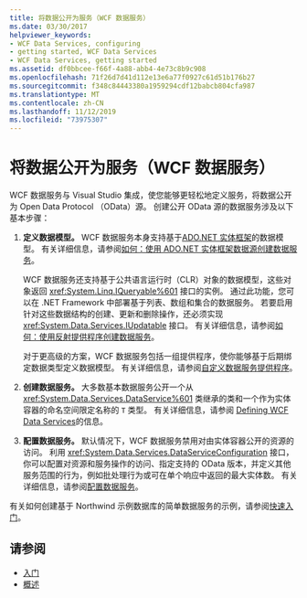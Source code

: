```yaml
---
title: 将数据公开为服务（WCF 数据服务）
ms.date: 03/30/2017
helpviewer_keywords:
- WCF Data Services, configuring
- getting started, WCF Data Services
- WCF Data Services, getting started
ms.assetid: df0bbcee-f66f-4a88-abb4-4e73c8b9c908
ms.openlocfilehash: 71f26d7d41d112e13e6a77f0927c61d51b176b27
ms.sourcegitcommit: f348c84443380a1959294cdf12babcb804cfa987
ms.translationtype: MT
ms.contentlocale: zh-CN
ms.lasthandoff: 11/12/2019
ms.locfileid: "73975307"
---
```

# <a name="expose-your-data-as-a-service-wcf-data-services"></a>将数据公开为服务（WCF 数据服务）

WCF 数据服务与 Visual Studio 集成，使您能够更轻松地定义服务，将数据公开为 Open Data Protocol （OData）源。 创建公开 OData 源的数据服务涉及以下基本步骤：

1. **定义数据模型。** WCF 数据服务本身支持基于[ADO.NET 实体框架](../adonet/ef/index.md)的数据模型。 有关详细信息，请参阅[如何：使用 ADO.NET 实体框架数据源创建数据服务](create-a-data-service-using-an-adonet-ef-data-wcf.md)。

     WCF 数据服务还支持基于公共语言运行时（CLR）对象的数据模型，这些对象返回 <xref:System.Linq.IQueryable%601> 接口的实例。 通过此功能，您可以在 .NET Framework 中部署基于列表、数组和集合的数据服务。 若要启用针对这些数据结构的创建、更新和删除操作，还必须实现 <xref:System.Data.Services.IUpdatable> 接口。 有关详细信息，请参阅[如何：使用反射提供程序创建数据服务](create-a-data-service-using-rp-wcf-data-services.md)。

     对于更高级的方案，WCF 数据服务包括一组提供程序，使你能够基于后期绑定数据类型定义数据模型。 有关详细信息，请参阅[自定义数据服务提供程序](custom-data-service-providers-wcf-data-services.md)。

2. **创建数据服务。** 大多数基本数据服务公开一个从 <xref:System.Data.Services.DataService%601> 类继承的类和一个作为实体容器的命名空间限定名称的 `T` 类型。 有关详细信息，请参阅 [Defining WCF Data Services](defining-wcf-data-services.md)的信息。

3. **配置数据服务。** 默认情况下，WCF 数据服务禁用对由实体容器公开的资源的访问。 利用 <xref:System.Data.Services.DataServiceConfiguration> 接口，你可以配置对资源和服务操作的访问、指定支持的 OData 版本，并定义其他服务范围的行为，例如批处理行为或可在单个响应中返回的最大实体数。 有关详细信息，请参阅[配置数据服务](configuring-the-data-service-wcf-data-services.md)。

有关如何创建基于 Northwind 示例数据库的简单数据服务的示例，请参阅[快速入门](quickstart-wcf-data-services.md)。

## <a name="see-also"></a>请参阅

- [入门](getting-started-with-wcf-data-services.md)
- [概述](wcf-data-services-overview.md)
